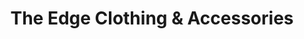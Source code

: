 ---
title: "The Edge Clothing & Accessories"
url: /valley-brook/the-edge-clothing-and-accessories/
shop: erotic
---